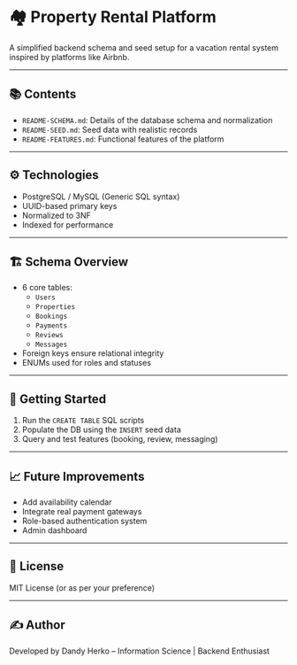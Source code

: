 # 🏘️ Property Rental Platform

A simplified backend schema and seed setup for a vacation rental system inspired by platforms like Airbnb.

---

## 📚 Contents

- `README-SCHEMA.md`: Details of the database schema and normalization
- `README-SEED.md`: Seed data with realistic records
- `README-FEATURES.md`: Functional features of the platform

---

## ⚙️ Technologies

- PostgreSQL / MySQL (Generic SQL syntax)
- UUID-based primary keys
- Normalized to 3NF
- Indexed for performance

---

## 🏗️ Schema Overview

- 6 core tables:
  - `Users`
  - `Properties`
  - `Bookings`
  - `Payments`
  - `Reviews`
  - `Messages`
- Foreign keys ensure relational integrity
- ENUMs used for roles and statuses

---

## 🚀 Getting Started

1. Run the `CREATE TABLE` SQL scripts
2. Populate the DB using the `INSERT` seed data
3. Query and test features (booking, review, messaging)

---

## 📈 Future Improvements

- Add availability calendar
- Integrate real payment gateways
- Role-based authentication system
- Admin dashboard

---

## 📄 License

MIT License (or as per your preference)

---

## ✍️ Author

Developed by Dandy Herko – Information Science | Backend Enthusiast
